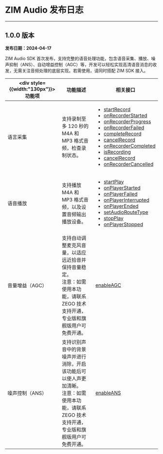 # ZIM Audio 发布日志

- - -

## 1.0.0 版本

**发布日期：2024-04-17**

ZIM Audio SDK 首次发布，支持完整的语音处理功能，包含语音采集、播放、噪声抑制（ANS）、自动增益控制（AGC）等，开发可以轻松实现高清语音消息的收发，无需关注音频处理的底层实现。若需使用，请同时搭配 ZIM SDK 接入。

| <div style={{width:"130px"}}>功能项</div>  | 功能描述 | 相关接口 |
|-------|-------|-------|
| 语言采集 | 支持录制至多 120 秒的 M4A 和 MP3 格式音频，检查录制状态。 | <ul><li>[startRecord](https://doc-zh.zego.im/article/api?doc=zim_API~java_android~class~ZIMAudio#start-record)</li><li>[onRecorderStarted](https://doc-zh.zego.im/article/api?doc=zim_API~java_android~class~ZIMAudioEventHandler#on-recorder-started)</li><li>[onRecorderProgress](https://doc-zh.zego.im/article/api?doc=zim_API~java_android~class~ZIMAudioEventHandler#on-recorder-progress)</li><li>[onRecorderFailed](https://doc-zh.zego.im/article/api?doc=zim_API~java_android~class~ZIMAudioEventHandler#on-recorder-failed)</li><li>[completeRecord](https://doc-zh.zego.im/article/api?doc=zim_API~java_android~class~ZIMAudio#complete-record)</li><li>[cancelRecord](https://doc-zh.zego.im/article/api?doc=zim_API~java_android~class~ZIMAudio#cancel-record)</li><li>[onRecorderCompleted](https://doc-zh.zego.im/article/api?doc=zim_API~java_android~class~ZIMAudioEventHandler#on-recorder-completed)</li><li>[isRecording](https://doc-zh.zego.im/article/api?doc=zim_API~java_android~class~ZIMAudio#is-recording)</li><li>[cancelRecord](https://doc-zh.zego.im/article/api?doc=zim_API~java_android~class~ZIMAudio#cancel-record)</li><li>[onRecorderCancelled](https://doc-zh.zego.im/article/api?doc=zim_API~java_android~class~ZIMAudioEventHandler#on-recorder-cancelled)</li></ul> |
| 语音播放 | 支持播放 M4A 和 MP3 格式音频，以及设置音频输出播放设备。 | <ul><li>[startPlay](https://doc-zh.zego.im/article/api?doc=zim_API~java_android~class~ZIMAudio#start-play)</li><li>[onPlayerStarted](https://doc-zh.zego.im/article/api?doc=zim_API~java_android~class~ZIMAudioEventHandler#on-player-started)</li><li>[onPlayerFailed](https://doc-zh.zego.im/article/api?doc=zim_API~java_android~class~ZIMAudioEventHandler#on-player-failed)</li><li>[onPlayerInterrupted](https://doc-zh.zego.im/article/api?doc=zim_API~java_android~class~ZIMAudioEventHandler#on-player-interrupted)</li><li>[onPlayerEnded](https://doc-zh.zego.im/article/api?doc=zim_API~java_android~class~ZIMAudioEventHandler#on-player-ended)</li><li>[setAudioRouteType](https://doc-zh.zego.im/article/api?doc=zim_API~java_android~class~ZIMAudio#set-audio-route-type)</li><li>[stopPlay](https://doc-zh.zego.im/article/api?doc=zim_API~java_android~class~ZIMAudio#stop-play)</li><li>[onPlayerStopped](https://doc-zh.zego.im/article/api?doc=zim_API~java_android~class~ZIMAudioEventHandler#on-player-stopped)</li></ul> |
| 音量增益（AGC） | 支持自动调整麦克风音量，以适应远近拾音并保持音量稳定。<br />注意：如需使用本功能，请联系 ZEGO 技术支持开通，专业版和旗舰版用户可免费开通。| [enableAGC](https://doc-zh.zego.im/article/api?doc=zim_API~java_android~class~ZIMAudio#enable-agc) |
| 噪声控制（ANS） | 支持识别声音中的背景噪声并进行消除，开启该功能后可以使人声更加清晰。<br />注意：如需使用本功能，请联系 ZEGO 技术支持开通，专业版和旗舰版用户可免费开通。  | [enableANS](https://doc-zh.zego.im/article/api?doc=zim_API~java_android~class~ZIMAudio#enable-ans) |
